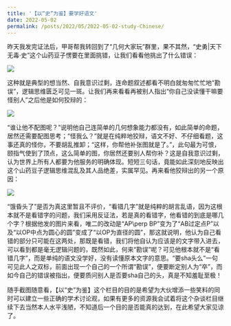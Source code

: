 ```yaml
---
title: '【以“史”为鉴】要学好语文'
date: 2022-05-02
permalink: /posts/2022/05/2022-05-02-study-Chinese/
---
```


昨天我发完证法后，甲哥帮我转回到了“几何大家玩”群里，果不其然，“史勇|天下无毒·史”这个山药豆子愣要在里面挑错，让我们看看他挑出了什么错误：

<img src="https://llddeddym.github.io/images/2022-05-02(1).png"/>

这种就是典型的想当然、自我意识过剩，连命题叙述都看不明白就匆匆忙忙地“勘误”，逻辑思维匮乏可见一斑。让我们再来看看再被别人指出“你自己没读懂干嘛要怪别人”之后他是如何狡辩的：

<img src="https://llddeddym.github.io/images/2022-05-02(2).png"/>

“谁让他不配图呢？”说明他自己连简单的几何想象能力都没有，如此简单的命题，居然还需要配图思考；“怪我么？”就是在纯粹地狡辩，语文不好、不仔细看题，这事还真的怪你，不要胡乱推卸；“这样，你帮他补张图就是了。”，此句最为可恨，颐指气使到了顶点，这么简单的图，你居然还要别人帮你补？这是自我意识过剩，认为世界上所有人都要为他服务的明确体现。短短三句话，竟能如此深刻地反映出这个山药豆子逻辑思维混乱及其人品绝差，实属罕见。再来看他狡辩出的另一个原因：

<img src="https://llddeddym.github.io/images/2022-05-02(3).png"/>

“饿昏头了”是否为真这里暂且不评价，“看错几字”就是纯粹的胡言乱语，因为这根本就不是看错字的问题，我们采用反证法，若是真的看错字，他看错的到底是哪几个字？根据他发的图片来看，唯二的改动是“AP\perp  BP”变为了“AB过定点P”以及“以OP中点为圆心的圆”变成了“以OP为直径的圆”，那这就说明，他认为自己看错的部分只可能在这两处，那既是看错，我们将他自认为应该是的文字带入进去，可以看到都是毫无逻辑问题的，既然如此，何来“勘误”呢？可见他根本就不是“看错几字”，而是单纯的语文没学好，没有读懂原本文字的意思。“要sha头么”一句可见此人之双标，前面出现一个自己的一个所谓“勘误”，便要断定别人为“卒”，而如今自己的错误被指出，便要质问别人是否要sha自己的头，真是不知羞耻至极！



随手截图随意看，【以“史”为鉴】这个栏目的目的是希望为大伙增添一些笑料的同时可以建立一些正确的学术讨论观，如果有更多的资源我会试着将这个杂谈栏目继续下去当然本人水平浅陋，不知道后一个目的是否能真的达到，在此希望大家见谅了。